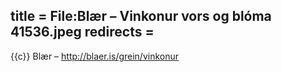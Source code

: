 title = File:Blær – Vinkonur vors og blóma 41536.jpeg
redirects =
---

{{c}} Blær – http://blaer.is/grein/vinkonur